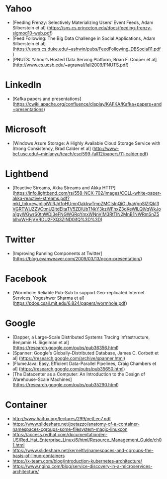 # Yahoo
* [Feeding Frenzy: Selectively Materializing Users’ Event Feeds, Adam Silberstein et al]  (https://sns.cs.princeton.edu/docs/feeding-frenzy-sigmod10-web.pdf)
* [Feed Following: The Big Data Challenge in Social Applications, Adam Silberstein et al] (https://users.cs.duke.edu/~ashwin/pubs/FeedFollowing_DBSocial11.pdf)
* [PNUTS: Yahoo!’s Hosted Data Serving Platform, Brian F. Cooper et al] (http://www.cs.ucsb.edu/~agrawal/fall2009/PNUTS.pdf)

# LinkedIn
* [Kafka papers and presentations] (https://cwiki.apache.org/confluence/display/KAFKA/Kafka+papers+and+presentations)

# Microsoft
* [Windows Azure Storage: A Highly Available Cloud Storage Service with Strong Consistency, Brad Calder et al] (http://www-bcf.usc.edu/~minlanyu/teach/csci599-fall12/papers/11-calder.pdf)

# Lightbend
* [Reactive Streams, Akka Streams and Akka HTTP] (https://info.lightbend.com/rs/558-NCX-702/images/COLL-white-paper-akka-reactive-streams.pdf?mkt_tok=eyJpIjoiWlRJd1pHUmpOakkwTmpZMCIsInQiOiJxaVppSlZlQkI3VGRTWUZZVCtmU2ltdEltaTV5ZDlUbTNkY3kzWFhxZ3dKeWlLQjVqWkJoa1gyWGwrS0tnWDI3eFNGWGRqYmxWNnVIM3RtTlN2MnB1NWRmSnZ5blhxWHFjVVRDU2FXQ3ZlND0ifQ%3D%3D)

# Twitter
* [Improving Running Components at Twitter] (https://blog.evanweaver.com/2009/03/13/qcon-presentation/)

# Facebook
* [Wormhole: Reliable Pub-Sub to support Geo-replicated Internet Services, Yogeshwer Sharma et al] (https://pdos.csail.mit.edu/6.824/papers/wormhole.pdf)

# Google
* [Dapper, a Large-Scale Distributed Systems Tracing Infrastructure, Benjamin H. Sigelman et al] (https://research.google.com/pubs/pub36356.html)
* [Spanner: Google's Globally-Distributed Database, James C. Corbett et al] (https://research.google.com/archive/spanner.html)
* [FlumeJava: Easy, Efficient Data-Parallel Pipelines, Craig Chambers et al] (https://research.google.com/pubs/pub35650.html)
* [The Datacenter as a Computer: An Introduction to the Design of Warehouse-Scale Machines] (https://research.google.com/pubs/pub35290.html)

# Container
* http://www.haifux.org/lectures/299/netLec7.pdf
* https://www.slideshare.net/jpetazzo/anatomy-of-a-container-namespaces-cgroups-some-filesystem-magic-linuxcon
* https://access.redhat.com/documentation/en-US/Red_Hat_Enterprise_Linux/6/html/Resource_Management_Guide/ch01.html
* https://www.slideshare.net/kerneltlv/namespaces-and-cgroups-the-basis-of-linux-containers
* https://x-team.com/blog/introduction-kubernetes-architecture/
* https://www.nginx.com/blog/service-discovery-in-a-microservices-architecture/
